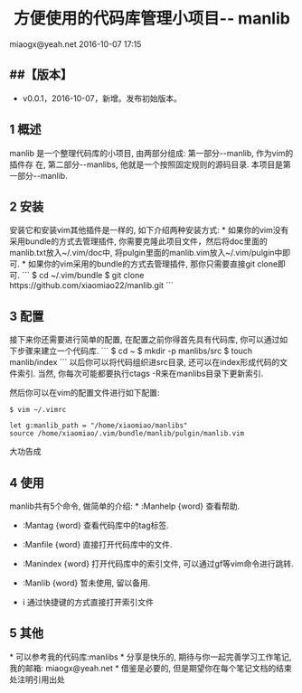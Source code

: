 <h1 align="center">方便使用的代码库管理小项目-- manlib</h1>
miaogx@yeah.net
2016-10-07 17:15

##【版本】
----
* v0.0.1，2016-10-07，新增。发布初始版本。

<h2 name="1">1 概述</h2>
manlib 是一个整理代码库的小项目, 由两部分组成: 第一部分--manlib, 作为vim的插件存
在, 第二部分--manlibs, 他就是一个按照固定规则的源码目录. 本项目是第一部分--manlib. 

<h2 name="2">2 安装</h2>
安装它和安装vim其他插件是一样的, 如下介绍两种安装方式:
* 如果你的vim没有采用bundle的方式去管理插件, 你需要克隆此项目文件，然后将doc里面的manlib.txt放入~/.vim/doc中, 将pulgin里面的manlib.vim放入~/.vim/pulgin中即可.
* 如果你的vim采用的bundle的方式去管理插件, 那你只需要直接git clone即可.
```
$ cd ~/.vim/bundle
$ git clone https://github.com/xiaomiao22/manlib.git
```

<h2 name="3">3 配置</h2>
接下来你还需要进行简单的配置, 在配置之前你得首先具有代码库, 你可以通过如下步骤来建立一个代码库.
```
$ cd ~
$ mkdir -p manlibs/src 
$ touch manlib/index
```
以后你可以将代码组织进src目录, 还可以在index形成代码的文件索引. 当然, 你每次可能都要执行ctags -R来在manlibs目录下更新索引.

然后你可以在vim的配置文件进行如下配置:
```
$ vim ~/.vimrc 
```
```
let g:manlib_path = "/home/xiaomiao/manlibs"
source /home/xiaomiao/.vim/bundle/manlib/pulgin/manlib.vim

```
大功告成


<h2 name="4">4 使用</h2>
manlib共有5个命令, 做简单的介绍:
* :Manhelp {word}
    查看帮助.

* :Mantag {word}
    查看代码库中的tag标签.

* :Manfile {word}
    直接打开代码库中的文件.

* :Manindex {word}
    打开代码库中的索引文件, 可以通过gf等vim命令进行跳转.

* :Manlib {word}
	暂未使用, 留以备用.

* <C-m>i 
	通过快捷键的方式直接打开索引文件

<h2 name="5">5 其他</h2>
* 可以参考我的代码库:manlibs
* 分享是快乐的, 期待与你一起完善学习工作笔记, 我的邮箱: miaogx@yeah.net
* 借鉴是必要的, 但是期望你在每个笔记文档的结束处注明引用出处
